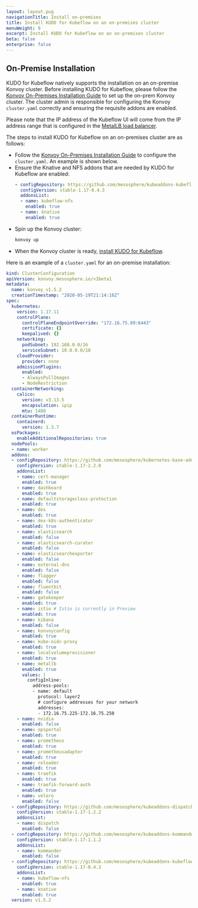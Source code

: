 ```yaml
---
layout: layout.pug
navigationTitle: Install on-premises
title: Install KUDO for Kubeflow on an on-premises cluster
menuWeight: 9
excerpt: Install KUDO for Kubeflow on an on-premises cluster
beta: false
enterprise: false
---
```


## On-Premise Installation

KUDO for Kubeflow natively supports the installation on an on-premise Konvoy cluster. Before installing KUDO for Kubeflow, please follow the [Konvoy On-Premises Installation Guide](https://docs.d2iq.com/dkp/konvoy/1.5/install/install-onprem/) to set up the on-prem Konvoy cluster. The cluster admin is responsible for configuring the Konvoy `cluster.yaml` correctly and ensuring the requisite addons are enabled.

Please note that the IP address of the Kubeflow UI will come from the IP address range that is configured in the [MetalLB load balancer](https://docs.d2iq.com/dkp/konvoy/1.5/install/install-onprem/#configure-metallb-load-balancing).

The steps to install KUDO for Kubeflow on an on-premises cluster are as follows:

* Follow the [Konvoy On-Premises Installation Guide](https://docs.d2iq.com/dkp/konvoy/1.5/install/install-onprem/) to configure the `cluster.yaml`. An example is shown below.
* Ensure the Knative and NFS addons that are needed by KUDO for Kubeflow are enabled:
    ```yaml
    - configRepository: https://github.com/mesosphere/kubeaddons-kubeflow
      configVersion: stable-1.17-0.4.3
      addonsList:
      - name: kubeflow-nfs
        enabled: true
      - name: knative
        enabled: true
    ```
* Spin up the Konvoy cluster:
    ```bash
    konvoy up
    ```
* When the Konvoy cluster is ready, [install KUDO for Kubeflow](../konvoy/).

Here is an example of a `cluster.yaml` for an on-premise installation:

```yaml
kind: ClusterConfiguration
apiVersion: konvoy.mesosphere.io/v1beta1
metadata:
  name: konvoy_v1.5.2
  creationTimestamp: "2020-05-19T21:14:16Z"
spec:
  kubernetes:
    version: 1.17.11
    controlPlane:
      controlPlaneEndpointOverride: "172.16.75.89:6443"
      certificate: {}
      keepalived: {}
    networking:
      podSubnet: 192.168.0.0/16
      serviceSubnet: 10.0.0.0/18
    cloudProvider:
      provider: none
    admissionPlugins:
      enabled:
      - AlwaysPullImages
      - NodeRestriction
  containerNetworking:
    calico:
      version: v3.13.5
      encapsulation: ipip
      mtu: 1480
  containerRuntime:
    containerd:
      version: 1.3.7
  osPackages:
    enableAdditionalRepositories: true
  nodePools:
  - name: worker
  addons:
  - configRepository: https://github.com/mesosphere/kubernetes-base-addons
    configVersion: stable-1.17-2.2.0
    addonsList:
    - name: cert-manager
      enabled: true
    - name: dashboard
      enabled: true
    - name: defaultstorageclass-protection
      enabled: true
    - name: dex
      enabled: true
    - name: dex-k8s-authenticator
      enabled: true
    - name: elasticsearch
      enabled: false
    - name: elasticsearch-curator
      enabled: false
    - name: elasticsearchexporter
      enabled: false
    - name: external-dns
      enabled: false
    - name: flagger
      enabled: false
    - name: fluentbit
      enabled: false
    - name: gatekeeper
      enabled: true
    - name: istio # Istio is currently in Preview
      enabled: true
    - name: kibana
      enabled: false
    - name: konvoyconfig
      enabled: true
    - name: kube-oidc-proxy
      enabled: true
    - name: localvolumeprovisioner
      enabled: true
    - name: metallb
      enabled: true
      values: |
        configInline:
          address-pools:
          - name: default
            protocol: layer2
            # configure addresses for your network
            addresses:
            - 172.16.75.225-172.16.75.250
    - name: nvidia
      enabled: false
    - name: opsportal
      enabled: true
    - name: prometheus
      enabled: true
    - name: prometheusadapter
      enabled: true
    - name: reloader
      enabled: true
    - name: traefik
      enabled: true
    - name: traefik-forward-auth
      enabled: true
    - name: velero
      enabled: false
  - configRepository: https://github.com/mesosphere/kubeaddons-dispatch
    configVersion: stable-1.17-1.2.2
    addonsList:
    - name: dispatch
      enabled: false
  - configRepository: https://github.com/mesosphere/kubeaddons-kommander
    configVersion: stable-1.17-1.1.2
    addonsList:
    - name: kommander
      enabled: false
  - configRepository: https://github.com/mesosphere/kubeaddons-kubeflow
    configVersion: stable-1.17-0.4.3
    addonsList:
    - name: kubeflow-nfs
      enabled: true
    - name: knative
      enabled: true
  version: v1.5.2
```
